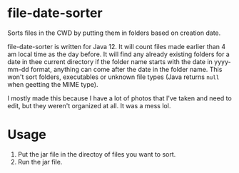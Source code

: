 # file-date-sorter
Sorts files in the CWD by putting them in folders based on creation date.

file-date-sorter is written for Java 12. It will count files made earlier than 4 am local time as the day before. It will find any already existing folders for a date in thee current directory if the folder name starts with the date in yyyy-mm-dd format, anything can come after the date in the folder name. This won't sort folders, executables or unknown file types (Java returns `null` when geetting the MIME type).

I mostly made this because I have a lot of photos that I've taken and need to edit, but they weren't organized at all. It was a mess lol.
# Usage
1. Put the jar file in the directoy of files you want to sort.
2. Run the jar file.
